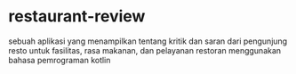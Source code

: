 # restaurant-review
sebuah aplikasi yang menampilkan tentang kritik dan saran dari pengunjung resto untuk fasilitas, rasa makanan, dan pelayanan restoran menggunakan bahasa pemrograman kotlin
